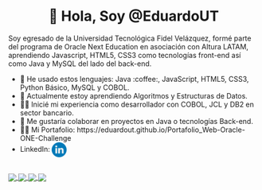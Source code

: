 <h1 align="center">👋 Hola, Soy @EduardoUT</h1>

Soy egresado de la Universidad Tecnológica Fidel Velázquez, formé parte del programa de Oracle Next Education en asociación con Altura LATAM, aprendiendo Javascript, HTML5, CSS3 como tecnologías front-end así como Java y MySQL del lado del back-end.
<ul>
  <li>👀 He usado estos lenguajes: Java :coffee:, JavaScript, HTML5, CSS3, Python Básico, MySQL y COBOL.</li>
  <li>🌱 Actualmente estoy aprendiendo Algoritmos y Estructuras de Datos.</li>
  <li> 🧑‍💼 Inicié mi experiencia como desarrollador con COBOL, JCL y DB2 en sector bancario.
  <li>💞️ Me gustaría colaborar en proyectos en Java o tecnologías Back-end.</li>
  <li>👨‍💼 Mi Portafolio: https://eduardout.github.io/Portafolio_Web-Oracle-ONE-Challenge</li>
  <li>
    LinkedIn:
    <a href="https://www.linkedin.com/in/eduardo-reyes-hern%C3%A1ndez-3040471aa/">
      <img alt="Eduardo LinkedIn" width="30px" align="center" src="https://raw.githubusercontent.com/EduardoUT/Portafolio_Web-Oracle-ONE-Challenge/refs/heads/master/assets/img/iconos/contacto/linkedin.png"/>
    </a>
  </li>
</ul><br>
<a href="">
  <img height=200 align="center" src="https://github-readme-stats.vercel.app/api?username=EduardoUT&show_icons=true&theme=gradient&locale=es&rank_icon=github&card_width=300"/>
</a>
<a href="">
  <img height=200 align="center" src="https://github-readme-stats.vercel.app/api/top-langs/?username=EduardoUT&theme=tokyonight&layout=compact&custom_title=Lenguajes%20más%20usados:&"/>
</a>

<a href="https://github.com/anuraghazra/github-readme-stats">
  <img height=200 align="center" src="https://github-readme-stats.vercel.app/api?username=anuraghazra" />
</a>
<a href="https://github.com/anuraghazra/convoychat">
  <img height=200 align="center" src="https://github-readme-stats.vercel.app/api/top-langs?username=anuraghazra&layout=compact&langs_count=8&card_width=320" />
</a>
<!---
EduardoUT/EduardoUT is a ✨ special ✨ repository because its `README.md` (this file) appears on your GitHub profile.
You can click the Preview link to take a look at your changes.
--->

